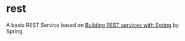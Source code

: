 # rest

A basic REST Service based on [Building REST services with Spring](https://spring.io/guides/tutorials/rest/) by Spring.
